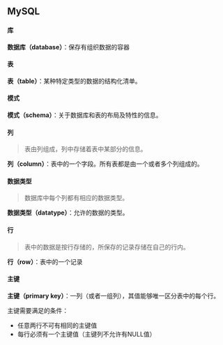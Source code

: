 MySQL
---

#### 库

**数据库（database）**：保存有组织数据的容器

#### 表

**表（table）**：某种特定类型的数据的结构化清单。

#### 模式

**模式（schema）**：关于数据库和表的布局及特性的信息。

#### 列

> 表由列组成，列中存储着表中某部分的信息。

**列（column）**：表中的一个字段。所有表都是由一个或者多个列组成的。

#### 数据类型

> 数据库中每个列都有相应的数据类型。

**数据类型（datatype）**：允许的数据的类型。

#### 行

> 表中的数据是按行存储的，所保存的记录存储在自己的行内。

**行（row）**：表中的一个记录

#### 主键

**主键（primary key）**：一列（或者一组列），其值能够唯一区分表中的每个行。

主键需要满足的条件：

* 任意两行不可有相同的主键值
* 每行必须有一个主键值（主键列不允许有NULL值）

